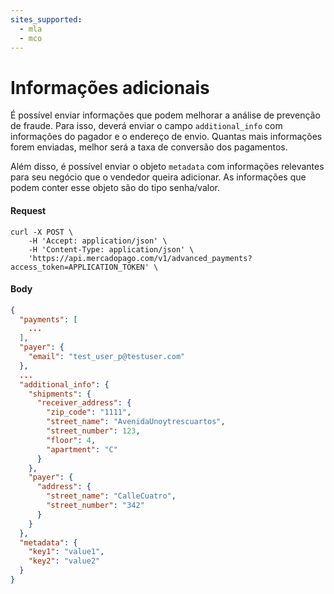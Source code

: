 ```yaml
---
sites_supported:
  - mla
  - mco
---
```


# Informações adicionais

É possível enviar informações que podem melhorar a análise de prevenção de fraude. Para isso, deverá enviar o campo `additional_info` com informações do pagador e o endereço de envio. Quantas mais informações forem enviadas, melhor será a taxa de conversão dos pagamentos.

Além disso, é possível enviar o objeto `metadata` com informações relevantes para seu negócio que o vendedor queira adicionar. As informações que podem conter esse objeto são do tipo senha/valor.

#### Request
```curl
curl -X POST \
    -H 'Accept: application/json' \
    -H 'Content-Type: application/json' \
    'https://api.mercadopago.com/v1/advanced_payments?access_token=APPLICATION_TOKEN' \
```

#### Body
```json
{
  "payments": [
    ...
  ],
  "payer": {
    "email": "test_user_p@testuser.com"
  },
  ...
  "additional_info": {
    "shipments": {
      "receiver_address": {
        "zip_code": "1111",
        "street_name": "AvenidaUnoytrescuartos",
        "street_number": 123,
        "floor": 4,
        "apartment": "C"
      }
    },
    "payer": {
      "address": {
        "street_name": "CalleCuatro",
        "street_number": "342"
      }
    }
  },
  "metadata": {
    "key1": "value1",
    "key2": "value2"
  }
}
```
